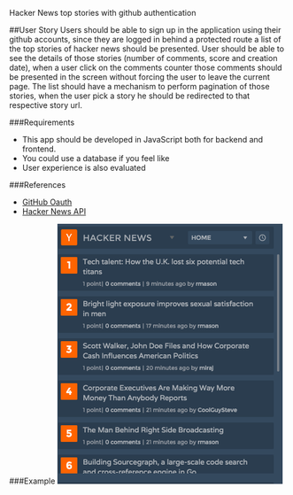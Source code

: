 Hacker News top stories with github authentication

##User Story
Users should be able to sign up in the application using their github accounts, since they are logged in behind a protected route a list of the top stories of hacker news should be presented.
User should be able to see the details of those stories (number of comments, score and creation date), when a user click on the comments counter those comments should be presented in the screen without forcing the user to leave the current page.
The list should have a mechanism to perform pagination of those stories, when the user pick a story he should be redirected to that respective story url.

###Requirements
- This app should be developed in JavaScript both for backend and frontend.
- You could use a database if you feel like
- User experience is also evaluated

###References
- [GitHub Oauth](https://developer.github.com/v3/oauth/)
- [Hacker News API](https://github.com/HackerNews/API)

###Example
![hackernews](/imgs/hackernews.png)
